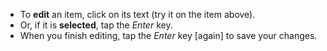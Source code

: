 - To **edit** an item, click on its text (try it on the item above).
- Or, if it is **selected**, tap the _Enter_ key.
- When you finish editing, tap the _Enter_ key [again] to save your changes.

